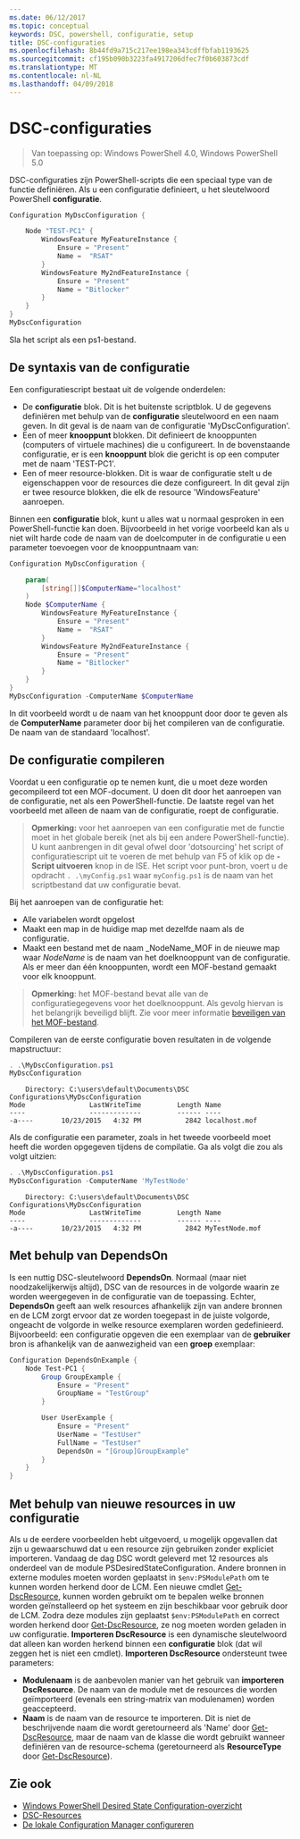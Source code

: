 ```yaml
---
ms.date: 06/12/2017
ms.topic: conceptual
keywords: DSC, powershell, configuratie, setup
title: DSC-configuraties
ms.openlocfilehash: 8b44fd9a715c217ee198ea343cdffbfab1193625
ms.sourcegitcommit: cf195b090b3223fa4917206dfec7f0b603873cdf
ms.translationtype: MT
ms.contentlocale: nl-NL
ms.lasthandoff: 04/09/2018
---
```

# <a name="dsc-configurations"></a>DSC-configuraties

>Van toepassing op: Windows PowerShell 4.0, Windows PowerShell 5.0

DSC-configuraties zijn PowerShell-scripts die een speciaal type van de functie definiëren.
Als u een configuratie definieert, u het sleutelwoord PowerShell **configuratie**.

```powershell
Configuration MyDscConfiguration {

    Node "TEST-PC1" {
        WindowsFeature MyFeatureInstance {
            Ensure = "Present"
            Name =  "RSAT"
        }
        WindowsFeature My2ndFeatureInstance {
            Ensure = "Present"
            Name = "Bitlocker"
        }
    }
}
MyDscConfiguration

```

Sla het script als een ps1-bestand.

## <a name="configuration-syntax"></a>De syntaxis van de configuratie

Een configuratiescript bestaat uit de volgende onderdelen:

- De **configuratie** blok. Dit is het buitenste scriptblok. U de gegevens definiëren met behulp van de **configuratie** sleutelwoord en een naam geven. In dit geval is de naam van de configuratie 'MyDscConfiguration'.
- Een of meer **knooppunt** blokken. Dit definieert de knooppunten (computers of virtuele machines) die u configureert. In de bovenstaande configuratie, er is een **knooppunt** blok die gericht is op een computer met de naam 'TEST-PC1'.
- Een of meer resource-blokken. Dit is waar de configuratie stelt u de eigenschappen voor de resources die deze configureert. In dit geval zijn er twee resource blokken, die elk de resource 'WindowsFeature' aanroepen.

Binnen een **configuratie** blok, kunt u alles wat u normaal gesproken in een PowerShell-functie kan doen. Bijvoorbeeld in het vorige voorbeeld kan als u niet wilt harde code de naam van de doelcomputer in de configuratie u een parameter toevoegen voor de knooppuntnaam van:

```powershell
Configuration MyDscConfiguration {

    param(
        [string[]]$ComputerName="localhost"
    )
    Node $ComputerName {
        WindowsFeature MyFeatureInstance {
            Ensure = "Present"
            Name =  "RSAT"
        }
        WindowsFeature My2ndFeatureInstance {
            Ensure = "Present"
            Name = "Bitlocker"
        }
    }
}
MyDscConfiguration -ComputerName $ComputerName

```

In dit voorbeeld wordt u de naam van het knooppunt door door te geven als de **ComputerName** parameter door bij het compileren van de configuratie. De naam van de standaard 'localhost'.

## <a name="compiling-the-configuration"></a>De configuratie compileren

Voordat u een configuratie op te nemen kunt, die u moet deze worden gecompileerd tot een MOF-document.
U doen dit door het aanroepen van de configuratie, net als een PowerShell-functie.
De laatste regel van het voorbeeld met alleen de naam van de configuratie, roept de configuratie.

>**Opmerking:** voor het aanroepen van een configuratie met de functie moet in het globale bereik (net als bij een andere PowerShell-functie).
>U kunt aanbrengen in dit geval ofwel door 'dotsourcing' het script of configuratiescript uit te voeren de met behulp van F5 of klik op de **-Script uitvoeren** knop in de ISE.
>Het script voor punt-bron, voert u de opdracht `. .\myConfig.ps1` waar `myConfig.ps1` is de naam van het scriptbestand dat uw configuratie bevat.

Bij het aanroepen van de configuratie het:

- Alle variabelen wordt opgelost
- Maakt een map in de huidige map met dezelfde naam als de configuratie.
- Maakt een bestand met de naam _NodeName_MOF in de nieuwe map waar _NodeName_ is de naam van het doelknooppunt van de configuratie.
    Als er meer dan één knooppunten, wordt een MOF-bestand gemaakt voor elk knooppunt.

>**Opmerking**: het MOF-bestand bevat alle van de configuratiegegevens voor het doelknooppunt. Als gevolg hiervan is het belangrijk beveiligd blijft.
>Zie voor meer informatie [beveiligen van het MOF-bestand](secureMOF.md).

Compileren van de eerste configuratie boven resultaten in de volgende mapstructuur:

```powershell
. .\MyDscConfiguration.ps1
MyDscConfiguration
```

```
    Directory: C:\users\default\Documents\DSC Configurations\MyDscConfiguration
Mode                LastWriteTime         Length Name
----                -------------         ------ ----
-a----       10/23/2015   4:32 PM           2842 localhost.mof
```

Als de configuratie een parameter, zoals in het tweede voorbeeld moet heeft die worden opgegeven tijdens de compilatie. Ga als volgt die zou als volgt uitzien:

```powershell
. .\MyDscConfiguration.ps1
MyDscConfiguration -ComputerName 'MyTestNode'
```

```
    Directory: C:\users\default\Documents\DSC Configurations\MyDscConfiguration
Mode                LastWriteTime         Length Name
----                -------------         ------ ----
-a----       10/23/2015   4:32 PM           2842 MyTestNode.mof
```

## <a name="using-dependson"></a>Met behulp van DependsOn

Is een nuttig DSC-sleutelwoord **DependsOn**. Normaal (maar niet noodzakelijkerwijs altijd), DSC van de resources in de volgorde waarin ze worden weergegeven in de configuratie van de toepassing.
Echter, **DependsOn** geeft aan welk resources afhankelijk zijn van andere bronnen en de LCM zorgt ervoor dat ze worden toegepast in de juiste volgorde, ongeacht de volgorde in welke resource exemplaren worden gedefinieerd.
Bijvoorbeeld: een configuratie opgeven die een exemplaar van de **gebruiker** bron is afhankelijk van de aanwezigheid van een **groep** exemplaar:

```powershell
Configuration DependsOnExample {
    Node Test-PC1 {
        Group GroupExample {
            Ensure = "Present"
            GroupName = "TestGroup"
        }

        User UserExample {
            Ensure = "Present"
            UserName = "TestUser"
            FullName = "TestUser"
            DependsOn = "[Group]GroupExample"
        }
    }
}

```

## <a name="using-new-resources-in-your-configuration"></a>Met behulp van nieuwe resources in uw configuratie

Als u de eerdere voorbeelden hebt uitgevoerd, u mogelijk opgevallen dat zijn u gewaarschuwd dat u een resource zijn gebruiken zonder expliciet importeren.
Vandaag de dag DSC wordt geleverd met 12 resources als onderdeel van de module PSDesiredStateConfiguration.
Andere bronnen in externe modules moeten worden geplaatst in `$env:PSModulePath` om te kunnen worden herkend door de LCM.
Een nieuwe cmdlet [Get-DscResource](https://technet.microsoft.com/library/dn521625.aspx), kunnen worden gebruikt om te bepalen welke bronnen worden geïnstalleerd op het systeem en zijn beschikbaar voor gebruik door de LCM.
Zodra deze modules zijn geplaatst `$env:PSModulePath` en correct worden herkend door [Get-DscResource](https://technet.microsoft.com/library/dn521625.aspx), ze nog moeten worden geladen in uw configuratie.
**Importeren DscResource** is een dynamische sleutelwoord dat alleen kan worden herkend binnen een **configuratie** blok (dat wil zeggen het is niet een cmdlet).
**Importeren DscResource** ondersteunt twee parameters:
- **Modulenaam** is de aanbevolen manier van het gebruik van **importeren DscResource**. De naam van de module met de resources die worden geïmporteerd (evenals een string-matrix van modulenamen) worden geaccepteerd.
- **Naam** is de naam van de resource te importeren. Dit is niet de beschrijvende naam die wordt geretourneerd als 'Name' door [Get-DscResource](https://technet.microsoft.com/library/dn521625.aspx), maar de naam van de klasse die wordt gebruikt wanneer definiëren van de resource-schema (geretourneerd als **ResourceType** door [Get-DscResource](https://technet.microsoft.com/library/dn521625.aspx)).

## <a name="see-also"></a>Zie ook
* [Windows PowerShell Desired State Configuration-overzicht](overview.md)
* [DSC-Resources](resources.md)
* [De lokale Configuration Manager configureren](metaConfig.md)